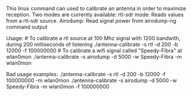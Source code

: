 This linux command can used to calibrate an antenna in order to maximize reception.
Two modes are currently available:
	rtl-sdr mode: 	Reads values from a rtl-sdr source.
	Airodump:	Read signal power from airodump-ng command output


Usage:
	# To calibrate a rtl source at 100 Mhz signal with 1200 bandwith, during 200 milliseconds of listening
	./antenna-calibrate -s rtl -d 200 -b 12000 -f 100000000
	# To calibrate a wifi signal called "Speedy-Fibra" at wlan0mon
	./antenna-calibrate -s airodump -d 5000 -w Speedy-Fibra -m wlan0mon

Bad usage examples:
	./antenna-calibrate -s rtl -d 200 -b 12000 -f 100000000 -m wlan0mon
	./antenna-calibrate -s airodump -d 5000 -w Speedy-Fibra -m wlan0mon -f 100000000

	



	
